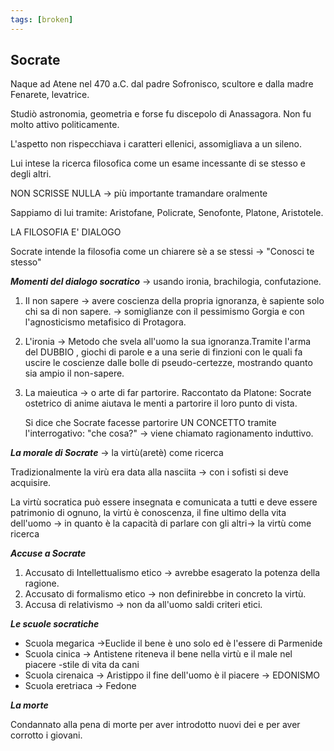```yaml
---
tags: [broken]
---
```

## Socrate

Naque ad Atene nel 470 a.C. dal padre Sofronisco, scultore e dalla madre Fenarete, levatrice.

Studiò astronomia, geometria e forse fu discepolo di Anassagora. Non fu molto attivo politicamente.

L'aspetto non rispecchiava i caratteri ellenici, assomigliava a un sileno.

Lui intese la ricerca filosofica come un esame incessante di se stesso e degli altri.

NON SCRISSE NULLA → più importante tramandare oralmente

Sappiamo di lui tramite: Aristofane, Policrate, Senofonte, Platone, Aristotele.

LA FILOSOFIA E' DIALOGO

Socrate intende la filosofia come un chiarere sè a se stessi → "Conosci te stesso"

_**Momenti del dialogo socratico**_ → usando ironia, brachilogia, confutazione.

1.  Il non sapere → avere coscienza della propria ignoranza, è sapiente solo chi sa di non sapere. → somiglianze con il pessimismo Gorgia e con l'agnosticismo metafisico di Protagora.
    
2.  L'ironia → Metodo che svela all'uomo la sua ignoranza.Tramite l'arma del DUBBIO , giochi di parole e a una serie di finzioni con le quali fa uscire le coscienze dalle bolle di pseudo-certezze, mostrando quanto sia ampio il non-sapere.
    
3.  La maieutica → o arte di far partorire. Raccontato da Platone: Socrate ostetrico di anime aiutava le menti a partorire il loro punto di vista.
    
    Si dice che Socrate facesse partorire UN CONCETTO tramite l'interrogativo: "che cosa?" → viene chiamato ragionamento induttivo.
    

_**La morale di Socrate**_ → la virtù(aretè) come ricerca

Tradizionalmente la virù era data alla nasciita → con i sofisti si deve acquisire.

La virtù socratica può essere insegnata e comunicata a tutti e deve essere patrimonio di ognuno, la virtù è conoscenza, il fine ultimo della vita dell'uomo → in quanto è la capacità di parlare con gli altri→ la virtù come ricerca

_**Accuse a Socrate**_

1.  Accusato di Intellettualismo etico → avrebbe esagerato la potenza della ragione.
2.  Accusato di formalismo etico → non definirebbe in concreto la virtù.
3.  Accusa di relativismo → non da all'uomo saldi criteri etici.

_**Le scuole socratiche**_

-   Scuola megarica →Euclide il bene è uno solo ed è l'essere di Parmenide
-   Scuola cinica → Antistene riteneva il bene nella virtù e il male nel piacere -stile di vita da cani
-   Scuola cirenaica → Aristippo il fine dell'uomo è il piacere → EDONISMO
-   Scuola eretriaca → Fedone

_**La morte**_

Condannato alla pena di morte per aver introdotto nuovi dei e per aver corrotto i giovani.
